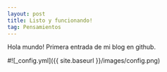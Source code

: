 ```yaml
---
layout: post
title: Listo y funcionando!
tag: Pensamientos
---
```


Hola mundo!
Primera entrada de mi blog en github.

#![_config.yml]({{ site.baseurl }}/images/config.png)
